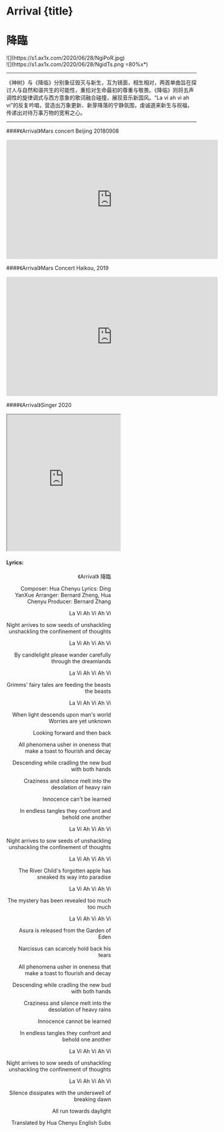 # Arrival {title}
# 降臨
<div class="background" markdown="1">
![](https://s1.ax1x.com/2020/06/28/NgiPoR.jpg)
</div>

<div class="center shadow" markdown="1">
![](https://s1.ax1x.com/2020/06/28/NgidTs.png =80%x*)
</div>

---------------------------------

《神树》与《降临》分别象征毁灭与新生，互为镜面，相生相对，两首单曲旨在探讨人与自然和谐共生的可能性，重拾对生命最初的尊重与敬畏。《降临》则将五声调性的旋律调式与西方意象的歌词融合碰撞，展现音乐新国风。“La vi ah vi ah vi”的反复吟唱，营造出万象更新、新芽降落的宁静氛围，虔诚道来新生与祝福，传递出对待万事万物的宽宥之心。

---------------------------------

####《Arrival》Mars concert Beijing 20180908

<iframe width="560" height="315" src="https://www.youtube.com/embed/tVg5scjCeUw" frameborder="0" allow="accelerometer; autoplay; encrypted-media; gyroscope; picture-in-picture" allowfullscreen></iframe>

####《Arrival》Mars Concert Haikou, 2019

<iframe width="560" height="315" src="https://www.youtube.com/embed/3X1qNkhYZGw" frameborder="0" allow="accelerometer; autoplay; encrypted-media; gyroscope; picture-in-picture" allowfullscreen></iframe>

####《Arrival》Singer 2020

<iframe allowfullscreen height=360 src="https://rio6.github.io/Subtube?v=Of5J-LnihK0&subtitle-English=https://dl.dropboxusercontent.com/s/x5yoaywozt5wza0/Singer%202020%20EP7%20Arrival%20ENG.srt"></iframe>

#### Lyrics:
<div class="box">
<div class="lyrics" style="width: 55%; text-align: right">
《Arrival》
   降臨
   
Composer: Hua Chenyu
Lyrics: Ding YanXue
Arranger: Bernard Zheng, Hua Chenyu
Producer: Bernard Zhang

La Vi Ah Vi Ah Vi
 
Night arrives to sow seeds of unshackling
unshackling the confinement of thoughts
 
La Vi Ah Vi Ah Vi
 
By candlelight
please wander carefully through the dreamlands
 
La Vi Ah Vi Ah Vi
 
Grimms' fairy tales are feeding the beasts
the beasts
 
La Vi Ah Vi Ah Vi
 
When light descends upon man's world
Worries are yet unknown
 
Looking forward and then back
 
All phenomena usher in oneness
that make a toast to flourish and decay
 
Descending while cradling the new bud with both hands
 
Craziness and silence melt into the
desolation of heavy rain
 
Innocence can't be learned
 
In endless tangles
they confront and behold one another
 
La Vi Ah Vi Ah Vi
 
Night arrives to sow seeds of unshackling
unshackling the confinement of thoughts
 
La Vi Ah Vi Ah Vi
 
The River Child's forgotten apple has
sneaked its way into paradise
 
La Vi Ah Vi Ah Vi
 
The mystery has been revealed too much
too much
 
La Vi Ah Vi Ah Vi
 
Asura is released from the Garden of Eden
 
Narcissus can scarcely hold back his tears
 
All phenomena usher in oneness
that make a toast to flourish and decay
 
Descending while cradling
the new bud with both hands
 
Craziness and silence melt into
the desolation of heavy rains
 
Innocence cannot be learned
 
In endless tangles
they confront and behold one another
 
La Vi Ah Vi Ah Vi
 
Night arrives to sow seeds of unshackling
unshackling the confinement of thoughts
 
La Vi Ah Vi Ah Vi
 
Silence dissipates with the underswell of breaking dawn
 
All run towards daylight
 
Translated by Hua Chenyu English Subs
</div>